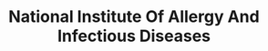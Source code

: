 ---
# This topic lives at
# https://digital.gov/topics/national-institute-of-allergy-and-infectious-diseases

# Topic Title
title: "National Institute Of Allergy And Infectious Diseases"

# description — keep it short and clear
# summary: ""

# Weight
weight: 1

# For more information on managing topics,
# see https://github.com/GSA/digitalgov.gov/wiki/topics
---